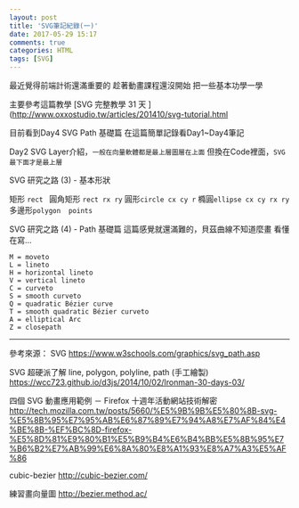 ```yaml
---
layout: post
title: 'SVG筆記紀錄(一)'
date: 2017-05-29 15:17
comments: true
categories: HTML
tags: [SVG]
---
```

最近覺得前端計術還滿重要的
趁著動畫課程還沒開始
把一些基本功學一學

主要參考這篇教學
[SVG 完整教學 31 天 ](http://www.oxxostudio.tw/articles/201410/svg-tutorial.html

<!--more-->

目前看到Day4 SVG Path 基礎篇
在這篇簡單記錄看Day1~Day4筆記

Day2 SVG Layer介紹，`一般在向量軟體都是最上層圖層在上面`
但換在Code裡面，`SVG最下面才是最上層`

SVG 研究之路 (3) - 基本形狀

矩形 `rect `
圓角矩形 `rect rx ry`
圓形`circle cx cy r`
橢圓`ellipse cx cy rx ry`
多邊形`polygon  points`

SVG 研究之路 (4) - Path 基礎篇
這篇感覺就還滿難的，貝茲曲線不知道麼畫
看懂在寫...

    M = moveto
    L = lineto
    H = horizontal lineto
    V = vertical lineto
    C = curveto
    S = smooth curveto
    Q = quadratic Bézier curve
    T = smooth quadratic Bézier curveto
    A = elliptical Arc
    Z = closepath

------
參考來源：
SVG <path>
https://www.w3schools.com/graphics/svg_path.asp

SVG 超硬派了解 line, polygon, polyline, path (手工繪製)
https://wcc723.github.io/d3js/2014/10/02/Ironman-30-days-03/

四個 SVG 動畫應用範例 － Firefox 十週年活動網站技術解密
http://tech.mozilla.com.tw/posts/5660/%E5%9B%9B%E5%80%8B-svg-%E5%8B%95%E7%95%AB%E6%87%89%E7%94%A8%E7%AF%84%E4%BE%8B-%EF%BC%8D-firefox-%E5%8D%81%E9%80%B1%E5%B9%B4%E6%B4%BB%E5%8B%95%E7%B6%B2%E7%AB%99%E6%8A%80%E8%A1%93%E8%A7%A3%E5%AF%86

cubic-bezier
http://cubic-bezier.com/

練習畫向量圖
http://bezier.method.ac/

